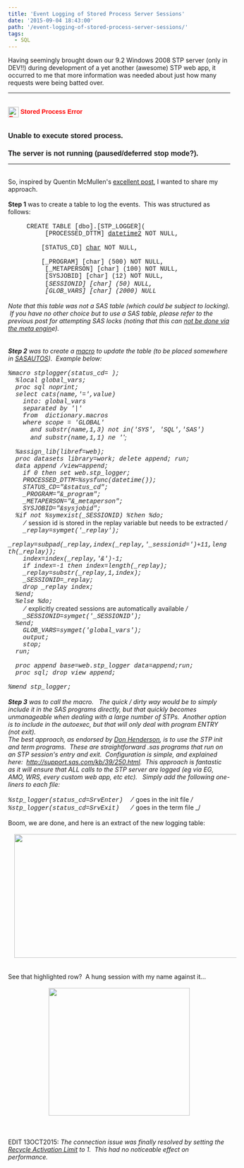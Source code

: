```yaml
---
title: 'Event Logging of Stored Process Server Sessions'
date: '2015-09-04 18:43:00'
path: '/event-logging-of-stored-process-server-sessions/'
tags:
  - SQL
---
```


Having seemingly brought down our 9.2 Windows 2008 STP server (only in DEV!!) during development of a yet another (awesome) STP web app, it occurred to me that more information was needed about just how many requests were being batted over.<br /><hr /><br /><div style="color: red; font-family: 'trebuchet ms', arial, 'arial unicode ms', sans-serif; font-weight: bold;"><img align="absmiddle" alt="Error" border="0" src="http://dev-sasmidtier.partnershipassurance.int:8080/SASTheme_Partnership_Green/themes/Partnership_Green/images/MessageError24.gif" height="24" title="Error" width="24" />&nbsp;Stored Process Error</div><div style="font-family: 'trebuchet ms', arial, 'arial unicode ms', sans-serif; font-size: small;"><img alt="" src="http://dev-sasmidtier.partnershipassurance.int:8080/SASTheme_Partnership_Green/themes/Partnership_Green/images/spacer.gif" height="10" title="" /><br /><h2 style="font-size: medium;">Unable to execute stored process.</h2><h2 style="font-size: medium;">The server is not running (paused/deferred stop mode?).</h2></div><hr /><br />So, inspired by Quentin McMullen's <a href="http://bi-notes.com/2014/02/sas_stored_process_log/">excellent post</a>, I wanted to share my approach. <br /><br /><b>Step 1</b> was to create a table to log the events. &nbsp;This was structured as follows:<br /><br /><span style="font-family: Courier New, Courier, monospace;">&nbsp; &nbsp; &nbsp;CREATE TABLE [dbo].[STP_LOGGER](</span><br /><span style="font-family: Courier New, Courier, monospace;">&nbsp; &nbsp; &nbsp; &nbsp; &nbsp; [PROCESSED_DTTM] [datetime2](3) NOT NULL,</span><br /><span style="font-family: Courier New, Courier, monospace;"><span style="white-space: pre;"> </span>&nbsp; &nbsp; &nbsp; &nbsp; &nbsp;[STATUS_CD] [char](8) NOT NULL,</span><br /><span style="font-family: Courier New, Courier, monospace;"><span style="white-space: pre;"> </span>&nbsp; &nbsp; &nbsp; &nbsp; &nbsp;[_PROGRAM] [char] (500) NOT NULL,</span><br /><span style="font-family: Courier New, Courier, monospace;">&nbsp; &nbsp; &nbsp; &nbsp; &nbsp; [_METAPERSON] [char] (100) NOT NULL,</span><br /><span style="font-family: Courier New, Courier, monospace;">&nbsp; &nbsp; &nbsp; &nbsp; &nbsp; [SYSJOBID] [char] (12) NOT NULL,</span><br /><span style="font-family: Courier New, Courier, monospace;">&nbsp; &nbsp; &nbsp; &nbsp; &nbsp; [_SESSIONID] [char] (50) NULL,</span><br /><span style="font-family: Courier New, Courier, monospace;">&nbsp; &nbsp; &nbsp; &nbsp; &nbsp; [GLOB_VARS] [char] (2000) NULL</span><br /><br />Note that this table was not a SAS table (which could be subject to locking). &nbsp;If you have no other choice but to use a SAS table, please refer to the previous post for attempting SAS locks (noting that this can&nbsp;<a href="http://rawsas.blogspot.co.uk/2015/03/get-physical-path-from-metadata-libref.html">not be done via the meta engin</a>e).<br /><br /><br /><b>Step 2</b>&nbsp;was to create a <a href="https://github.com/sashub/macro/blob/master/standalone/stp_logger.sas">macro</a> to update the table (to be placed somewhere in <a href="http://support.sas.com/documentation/cdl/en/hostwin/63285/HTML/default/viewer.htm#win-sysop-sasautos.htm">SASAUTOS</a>). &nbsp;Example below:<br /><br /><span style="font-family: Courier New, Courier, monospace;">%macro stp*logger(status_cd=&nbsp;</span><span style="font-family: 'Courier New', Courier, monospace;">);</span><br /><span style="font-family: Courier New, Courier, monospace;">&nbsp; %local global_vars;</span><br /><span style="font-family: Courier New, Courier, monospace;">&nbsp; proc sql noprint;</span><br /><span style="font-family: Courier New, Courier, monospace;">&nbsp; select cats(name,'=',value)</span><br /><span style="font-family: Courier New, Courier, monospace;">&nbsp; &nbsp; into: global_vars</span><br /><span style="font-family: Courier New, Courier, monospace;">&nbsp; &nbsp; separated by '|'</span><br /><span style="font-family: Courier New, Courier, monospace;">&nbsp; &nbsp; from &nbsp;dictionary.macros</span><br /><span style="font-family: Courier New, Courier, monospace;">&nbsp; &nbsp; where scope = 'GLOBAL'</span><br /><span style="font-family: Courier New, Courier, monospace;">&nbsp; &nbsp; &nbsp; and substr(name,1,3) not in('SYS', 'SQL','SAS')</span><br /><span style="font-family: Courier New, Courier, monospace;">&nbsp; &nbsp; &nbsp; and substr(name,1,1) ne '*';</span><br /><span style="font-family: Courier New, Courier, monospace;"><br /></span><span style="font-family: Courier New, Courier, monospace;">&nbsp; %assign_lib(libref=web);</span><br /><span style="font-family: Courier New, Courier, monospace;">&nbsp; proc datasets library=work; delete append; run;</span><br /><span style="font-family: Courier New, Courier, monospace;">&nbsp; data append /view=append;</span><br /><span style="font-family: Courier New, Courier, monospace;">&nbsp; &nbsp; if 0 then set web.stp_logger;</span><br /><span style="font-family: Courier New, Courier, monospace;">&nbsp; &nbsp; PROCESSED_DTTM=%sysfunc(datetime());</span><br /><span style="font-family: Courier New, Courier, monospace;">&nbsp; &nbsp; STATUS_CD="&amp;status_cd";</span><br /><span style="font-family: Courier New, Courier, monospace;">&nbsp; &nbsp; \_PROGRAM="&amp;\_program";</span><br /><span style="font-family: Courier New, Courier, monospace;">&nbsp; &nbsp; \_METAPERSON="&amp;\_metaperson";</span><br /><span style="font-family: Courier New, Courier, monospace;">&nbsp; &nbsp; SYSJOBID="&amp;sysjobid";</span><br /><span style="font-family: Courier New, Courier, monospace;">&nbsp; %if not %symexist(\_SESSIONID) %then %do;</span><br /><span style="font-family: Courier New, Courier, monospace;">&nbsp; &nbsp; /_ session id is stored in the replay variable but needs to be extracted _/</span><br /><span style="font-family: Courier New, Courier, monospace;">&nbsp; &nbsp; \_replay=symget('\_replay');</span><br /><span style="font-family: Courier New, Courier, monospace;">&nbsp; &nbsp; \_replay=subpad(\_replay,index(\_replay,'\_sessionid=')+11,length(\_replay));</span><br /><span style="font-family: Courier New, Courier, monospace;">&nbsp; &nbsp; index=index(\_replay,'&amp;')-1;</span><br /><span style="font-family: Courier New, Courier, monospace;">&nbsp; &nbsp; if index=-1 then index=length(\_replay);</span><br /><span style="font-family: Courier New, Courier, monospace;">&nbsp; &nbsp; \_replay=substr(\_replay,1,index);</span><br /><span style="font-family: Courier New, Courier, monospace;">&nbsp; &nbsp; \_SESSIONID=\_replay;</span><br /><span style="font-family: Courier New, Courier, monospace;">&nbsp; &nbsp; drop \_replay index;</span><br /><span style="font-family: Courier New, Courier, monospace;">&nbsp; %end;</span><br /><span style="font-family: Courier New, Courier, monospace;">&nbsp; %else %do;</span><br /><span style="font-family: Courier New, Courier, monospace;">&nbsp; &nbsp; /_ explicitly created sessions are automatically available _/</span><br /><span style="font-family: Courier New, Courier, monospace;">&nbsp; &nbsp; \_SESSIONID=symget('\_SESSIONID');</span><br /><span style="font-family: Courier New, Courier, monospace;">&nbsp; %end;</span><br /><span style="font-family: Courier New, Courier, monospace;">&nbsp; &nbsp; GLOB_VARS=symget('global_vars');</span><br /><span style="font-family: Courier New, Courier, monospace;">&nbsp; &nbsp; output;</span><br /><span style="font-family: Courier New, Courier, monospace;">&nbsp; &nbsp; stop;</span><br /><span style="font-family: Courier New, Courier, monospace;">&nbsp; run;</span><br /><span style="font-family: Courier New, Courier, monospace;"><br /></span><span style="font-family: Courier New, Courier, monospace;">&nbsp; proc append base=web.stp_logger data=append;run;</span><br /><span style="font-family: Courier New, Courier, monospace;">&nbsp; proc sql; drop view append;</span><br /><span style="font-family: Courier New, Courier, monospace;"><br /></span><span style="font-family: Courier New, Courier, monospace;">%mend stp_logger;</span><br /><br /><b>Step 3</b> was to call the macro. &nbsp; The quick / dirty way would be to simply include it in the SAS programs directly, but that quickly becomes unmanageable when dealing with a large number of STPs. &nbsp;Another option is to include in the autoexec, but that will only deal with program ENTRY (not exit).<br />The best approach, as endorsed by <a href="http://bi-notes.com/2014/02/sas_stored_process_log/#comment-1955">Don Henderson</a>, is to use the STP init and term programs. &nbsp;These are straightforward .sas programs that run on an STP session's entry and exit. &nbsp;Configuration is simple, and explained here: &nbsp;<a href="http://support.sas.com/kb/39/250.html">http://support.sas.com/kb/39/250.html</a>. &nbsp;This approach is fantastic as it will ensure that ALL calls to the STP server are logged (eg via EG, AMO, WRS, every custom web app, etc etc). &nbsp; Simply add the following one-liners to each file:<br /><br /><span style="font-family: Courier New, Courier, monospace;">%stp_logger(status_cd=SrvEnter) &nbsp;/_ goes in the init file _/</span><br /><span style="font-family: Courier New, Courier, monospace;">%stp_logger(status_cd=SrvExit) &nbsp; /_ goes in the term file _/</span><br /><br />Boom, we are done, and here is an extract of the new logging table:<br /><br /><div style="clear: both; text-align: center;"><a href="http://3.bp.blogspot.com/-CVno5ibp118/VenkZ3E6WCI/AAAAAAAAAlk/MbDe5ZfTff0/s1600/Capture.PNG" style="margin-left: 1em; margin-right: 1em;"><img border="0" height="280" src="http://3.bp.blogspot.com/-CVno5ibp118/VenkZ3E6WCI/AAAAAAAAAlk/MbDe5ZfTff0/s640/Capture.PNG" width="640" /></a></div><br /><br />See that highlighted row? &nbsp;A hung session with my name against it...<br /><br /><div style="clear: both; text-align: center;"><a href="../images/2010-02-24-hangman.jpg" style="margin-left: 1em; margin-right: 1em;"><img border="0" height="289" src="http://1.bp.blogspot.com/-iq3rv-RygCQ/VenmQacknMI/AAAAAAAAAlw/uz0v7PUwxQU/s320/2010-02-24-hangman.jpg" width="320" /></a></div><br /><br /><br />EDIT 13OCT2015:<i> The connection issue was finally resolved by setting the <a href="http://support.sas.com/rnd/itech/doc9/admin_oma/sasserver/iombridge/sp_sercl.html#sasRecycleActivationLimit">Recycle Activation Limit</a> to 1. &nbsp;This had no noticeable effect on performance.</i><br /><br /><br /><br />
